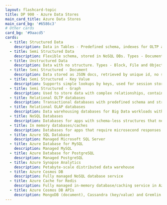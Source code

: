 ```yaml
---
layout: flashcard-topic
title: DP 900 - Azure Data Stores
main_card_title: Azure Data Stores
main_card_bg: '#6586c3'
# Other cards
card_bg: '#9aacd5'
cards:
  - title: Structured Data
    description: Data in Tables - Predefined schema, indexes for OLTP and OLAP use cases.
  - title: Semi Structured Data
    description: Flexible schema, stored in NoSQL DBs. Types - Document, Key Value, Graph, Column Family.
  - title: Unstructured Data
    description: Data with no structure. Types - Block, File and Object storage.
  - title: Semi Structured - Document
    description: Data stored as JSON docs, retrieved by unique id, no strict schema. Cosmos DB SQL API & MongoDB API
  - title: Semi Structured - Key Value
    description: Supports simple lookups by keys, used for session store and caching data, Cosmos DB Table API & Table Storage
  - title: Semi Structured - Graph
    description: Used to store data with complex relationships, contains nodes and edges. Cosmos DB Gremlin API
  - title: Relational OLTP databases
    description: Transactional databases with predefined schema and strong transactional capabilities (Row storage)
  - title: Relational OLAP databases
    description: Data warehousing databases for Big Data workloads with columnar storage and predefined schema
  - title: NoSQL Databases
    description: Databases for apps with schema-less structures that need quickly evolving data (MongoDB, Cassandra, Gremlin)
  - title: In memory databases/caches
    description: Databases for apps that require microsecond responses
  - title: Azure SQL Database
    description: Managed Microsoft SQL Server
  - title: Azure Database for MySQL
    description: Managed MySQL
  - title: Azure Database for PostgreSQL
    description: Managed PostgreSQL
  - title: Azure Synapse Analytics
    description: Petabyte-scale distributed data warehouse
  - title: Azure Cosmos DB
    description: Fully managed NoSQL database service
  - title: Azure Cache for Redis
    description: Fully managed in-memory database/caching service in Azure
  - title: Azure Cosmos DB APIs
    description: MongoDB (document), Cassandra (key/value) and Gremlin (graph) etc
---
```


